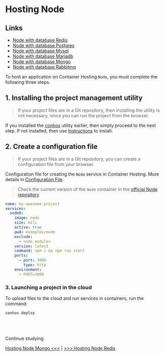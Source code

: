 # Hosting Node

## Links

- [Node with database Redis](./HostingNodeRedis.md)  
- [Node with database Postgres](./HostingNodePostgres.md)  
- [Node with database Mysql](./HostingNodeMysql.md)  
- [Node with database Mariadb](./HostingNodeMariadb.md)  
- [Node with database Mongo](./HostingNodeMongo.md)  
- [Node with database Rabbitmq](./HostingNodeRabbitmq.md)  


To host an application on Container Hosting `Node`, you must complete the following three steps.

## 1. Installing the project management utility

> If your project files are in a Git repository, then installing the utility is not necessary, since you can run the project from the browser.

If you installed the [conhos](https://www.npmjs.com/package/conhos) utility earlier, then simply proceed to the next step. If not installed, then use [Instructions](./GettingStarted.md#introduction) to install.

## 2. Create a configuration file

> If your project files are in a Git repository, you can create a configuration file from your browser.

Configuration file for creating the `Node` service in Container Hosting. More details in [Configuration File](./ConfigFile.md#example_configuration_file).

> Check the current version of the `Node` container in the [official Node repository](https://hub.docker.com/_/node/tags)

```yml
name: my-awesome-project
services:
  node0:
    image: node
    size: mili
    active: true
    pwd: examples/node
    exclude:
      - node_modules
    version: latest
    command: npm i && npm run start
    ports:
      - port: 3000
        type: http
    environment:
      - PORT=3000
```

### 3. Launching a project in the cloud

To upload files to the cloud and run services in containers, run the command:

```sh
conhos deploy
```

<div style="margin-top: 4rem;"></div>

Continue studying

[Hosting Node Mongo <<<](./HostingNodeMongo.md) | [>>> Hosting Node Redis](./HostingNodeRedis.md)
